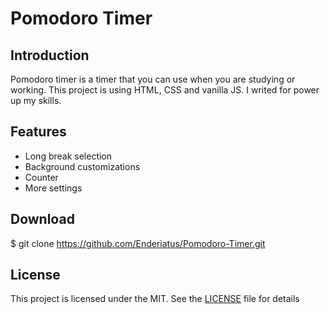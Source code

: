 # Pomodoro Timer

## Introduction
Pomodoro timer is a timer that you can use when you are studying or working.
This project is using HTML, CSS and vanilla JS. I writed for power up my skills.

## Features
- Long break selection
- Background customizations
- Counter
- More settings

## Download

$ git clone https://github.com/Enderiatus/Pomodoro-Timer.git

## License
This project is licensed under the MIT. See the [LICENSE](https://github.com/Enderiatus/Pomodoro-Timer/blob/main/LICENSE) file for details
